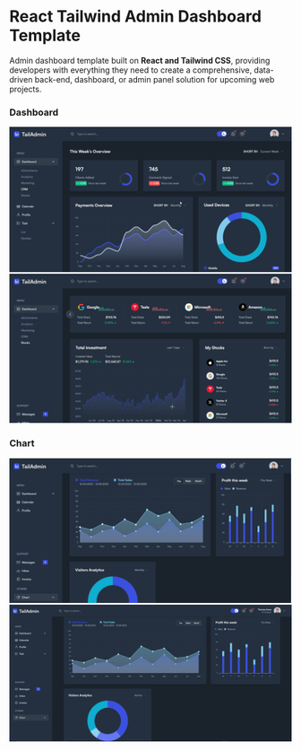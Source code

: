 # React Tailwind Admin Dashboard Template

Admin dashboard template built on **React and Tailwind CSS**, providing developers with everything they need to create a comprehensive, data-driven back-end, 
dashboard, or admin panel solution for upcoming web projects.

### Dashboard
![tailwind react admin template](./images/react-tailwind__dashboard.png)
![tailwind react admin template](./images/react-tailwind__dashboard2.png)
### Chart
![tailwind react admin template](./images/react-tailwind__dashboard__chart.png)
![tailwind react admin template](./images/react-tailwind__dashboard__chart2.png)
